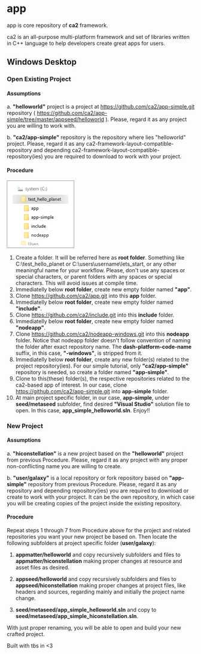 # app

app is core repository of **ca2** framework.

ca2 is an all-purpose multi-platform framework and set of libraries written in C++ language to help developers create great apps for users.

## Windows Desktop
### Open Existing Project
#### Assumptions
a. **"helloworld"** project is a project at https://github.com/ca2/app-simple.git repository ( https://github.com/ca2/app-simple/tree/master/appseed/helloworld ). Please, regard it as any project you are willing to work with.

b. **"ca2/app-simple"** repository is the repository where lies "helloworld" project. Please, regard it as any ca2-framework-layout-compatible-repository and depending ca2-framework-layout-compatible-repository(ies) you are required to download to work with your project.

#### Procedure
![Folder Structure](/stage/app-simple-folder-structure.png?raw=true "Folder Structure")
1. Create a folder. It will be referred here as **root folder**. Something like C:\test_hello_planet or C:\users\username\lets_start, or any other meaningful name for your workflow. Please, don't use any spaces or special characters, or parent folders with any spaces or special characters. This will avoid issues at compile time.
2. Immediatelly below **root folder**, create new empty folder named **"app"**. 
3. Clone https://github.com/ca2/app.git into this **app** folder.
4. Immediatelly below **root folder**, create new empty folder named **"include"**. 
5. Clone https://github.com/ca2/include.git into this **include** folder.
4. Immediatelly below **root folder**, create new empty folder named **"nodeapp"**. 
5. Clone https://github.com/ca2/nodeapp-windows.git into this **nodeapp** folder. Notice that nodeapp folder doesn't follow convention of naming the folder after exact repository name. The **dash-platform-code-name** suffix, in this case,  **"-windows"**, is stripped from it.
6. Immediatelly below **root folder**, create any new folder(s) related to the project repository(ies). For our simple tutorial, only **"ca2/app-simple"** repository is needed, so create a folder named **"app-simple"**. 
7. Clone to this(these) folder(s), the respective repositories related to the ca2-based app of interest. In our case, clone https://github.com/ca2/app-simple.git into **app-simple** folder.
8. At main project specific folder, in our case, **app-simple**, under **seed/metaseed** subfolder, find desired **"Visual Studio"** solution file to open. In this case, **app_simple_helloworld.sln**.
Enjoy!!

### New Project
#### Assumptions
a. **"hiconstellation"** is a new project based on the **"helloworld"** project from previous Procedure. Please, regard it as any project with any proper non-conflicting name you are willing to create.

b. **"user/galaxy"** is a local repository or fork repository based on **"app-simple"** repository from previous Procedure. Please, regard it as any repository and depending repository(ies) you are required to download or create to work with your project. It can be the own repository, in which case you will be creating copies of the project inside the existing repository.

#### Procedure
Repeat steps 1 through 7 from Procedure above for the project and related repositories you want your new project be based on. Then locate the following subfolders at project specific folder (**user/galaxy**):
1. **appmatter/helloworld** and copy recursively subfolders and files to **appmatter/hiconstellation** making proper changes at resource and asset files as desired.

2. **appseed/helloworld** and copy recursively subfolders and files to **appseed/hiconstellation** making proper changes at project files, like headers and sources, regarding mainly and initially the project name change.

3. **seed/metaseed/app_simple_helloworld.sln** and copy to **seed/metaseed/app_simple_hiconstellation.sln**.

With just proper renaming, you will be able to open and build your new crafted project.

Built with tbs in <3


